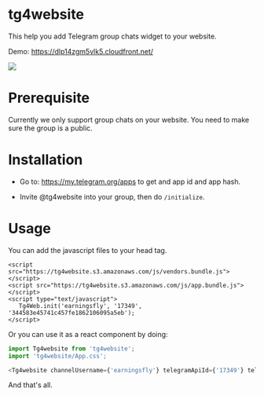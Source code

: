 # tg4website

This help you add Telegram group chats widget to your website. 

Demo: https://dlp14zgm5vlk5.cloudfront.net/

![](https://i.imgur.com/bPNSFCk.png)

# Prerequisite

Currently we only support group chats on your website. You need to make sure the group is a public.

# Installation

* Go to: https://my.telegram.org/apps to get and app id and app hash.

* Invite @tg4website into your group, then do `/initialize`.

# Usage

You can add the javascript files to your head tag.

```
<script src="https://tg4website.s3.amazonaws.com/js/vendors.bundle.js"></script>
<script src="https://tg4website.s3.amazonaws.com/js/app.bundle.js"></script>
<script type="text/javascript">
   Tg4Web.init('earningsfly', '17349', '344583e45741c457fe1862106095a5eb');
</script>
```

Or you can use it as a react component by doing:

```js
import Tg4website from 'tg4website';
import 'tg4website/App.css';

<Tg4website channelUsername={'earningsfly'} telegramApiId={'17349'} telegramApiHash={'344583e45741c457fe1862106095a5eb'} />
```

And that's all.